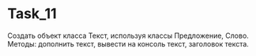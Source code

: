 # Task_11
Создать объект класса Текст, используя классы Предложение, Слово. Методы: дополнить текст, вывести на консоль текст, заголовок текста.
